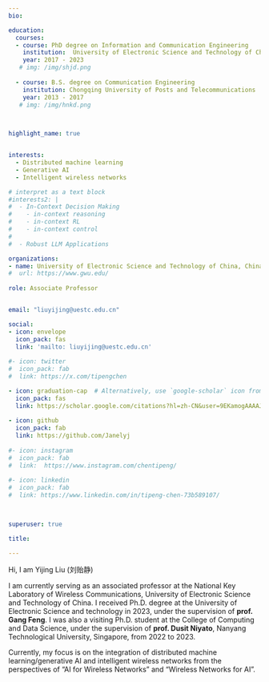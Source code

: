 ```yaml
---
bio: 

education:
  courses:
  - course: PhD degree on Information and Communication Engineering
    institution:  University of Electronic Science and Technology of China
    year: 2017 - 2023  
   # img: /img/shjd.png
    
  - course: B.S. degree on Communication Engineering 
    institution: Chongqing University of Posts and Telecommunications
    year: 2013 - 2017
   # img: /img/hnkd.png


    
highlight_name: true


interests:
  - Distributed machine learning
  - Generative AI
  - Intelligent wireless networks

# interpret as a text block
#interests2: | 
#  - In-Context Decision Making
#    - in-context reasoning
#    - in-context RL
#    - in-context control
#
#  - Robust LLM Applications

organizations:
- name: University of Electronic Science and Technology of China, China
#  url: https://www.gwu.edu/
  
role: Associate Professor


email: "liuyijing@uestc.edu.cn"

social:
- icon: envelope
  icon_pack: fas
  link: 'mailto: liuyijing@uestc.edu.cn'
  
#- icon: twitter
#  icon_pack: fab
#  link: https://x.com/tipengchen

- icon: graduation-cap  # Alternatively, use `google-scholar` icon from `ai` icon pack
  icon_pack: fas
  link: https://scholar.google.com/citations?hl=zh-CN&user=9EKamogAAAAJ&view_op=list_works&sortby=pubdate
  
- icon: github
  icon_pack: fab
  link: https://github.com/Janelyj
  
#- icon: instagram
#  icon_pack: fab
#  link:  https://www.instagram.com/chentipeng/
  
#- icon: linkedin
#  icon_pack: fab
#  link: https://www.linkedin.com/in/tipeng-chen-73b589107/
    


superuser: true

title: 

---
```


Hi, I am Yijing Liu (刘贻静)

I am currently serving as an associated professor at the National Key Laboratory of Wireless Communications, University of Electronic Science and Technology of China. I received Ph.D. degree at the University of Electronic Science and technology in 2023, under the supervision of **prof. Gang Feng**. I was also a visiting Ph.D. student at the College of Computing and Data Science, under the supervision of **prof. Dusit Niyato**, Nanyang Technological University, Singapore, from 2022 to 2023.


Currently, my focus is on the integration of distributed machine learning/generative AI and intelligent wireless networks from the perspectives of “AI for Wireless Networks” and “Wireless Networks for AI”. 
